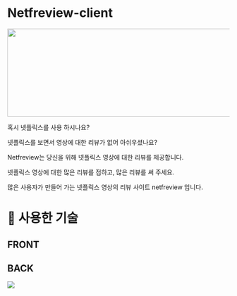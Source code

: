 # Netfreview-client

<img src="https://i.imgur.com/sf2D8SO.png" width="900" height="200">

혹시 넷플릭스를 사용 하시나요?

넷플릭스를 보면서 영상에 대한 리뷰가 없어 아쉬우셨나요?

Netfreview는 당신을 위해 넷플릭스 영상에 대한 리뷰를 제공합니다.

넷플릭스 영상에 대한 많은 리뷰를 접하고, 많은 리뷰를 써 주세요.

많은 사용자가 만들어 가는 넷플릭스 영상의 리뷰 사이트 netfreview 입니다.

# 💜 사용한 기술

## FRONT

## BACK
![](https://img.shields.io/badge/BACK-Node-3776AB?style=for-the-badge&logo=Node.js)
